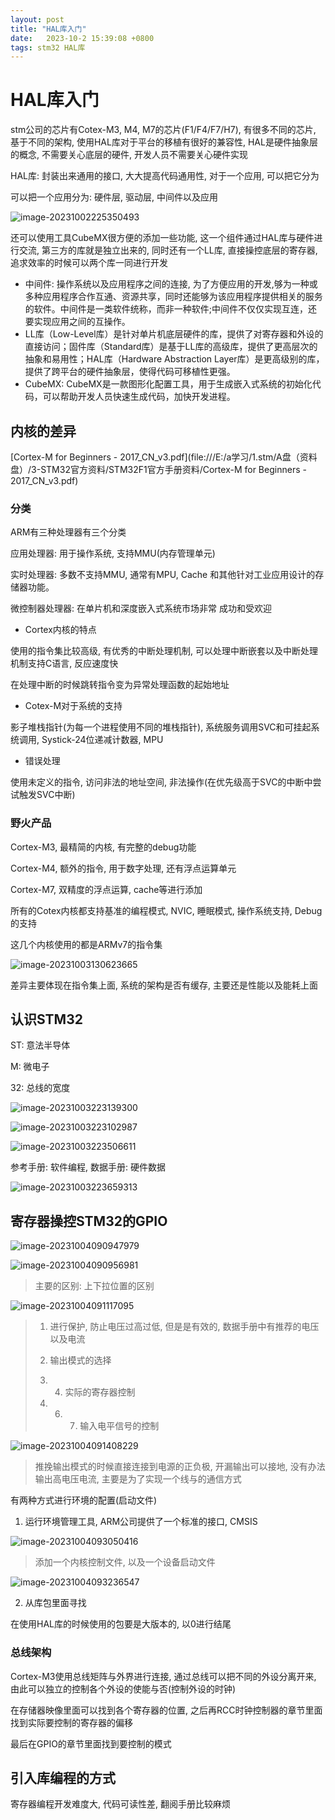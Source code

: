 ```yaml
---
layout: post
title: "HAL库入门" 
date:   2023-10-2 15:39:08 +0800
tags: stm32 HAL库
---
```


# HAL库入门

stm公司的芯片有Cotex-M3, M4, M7的芯片(F1/F4/F7/H7), 有很多不同的芯片, 基于不同的架构, 使用HAL库对于平台的移植有很好的兼容性, HAL是硬件抽象层的概念, 不需要关心底层的硬件, 开发人员不需要关心硬件实现

HAL库: 封装出来通用的接口, 大大提高代码通用性, 对于一个应用, 可以把它分为

可以把一个应用分为: 硬件层, 驱动层, 中间件以及应用

![image-20231002225350493](E:\a学习\笔记\img\image-20231002225350493.png)

还可以使用工具CubeMX很方便的添加一些功能, 这一个组件通过HAL库与硬件进行交流, 第三方的库就是独立出来的, 同时还有一个LL库, 直接操控底层的寄存器, 追求效率的时候可以两个库一同进行开发

+ 中间件: 操作系统以及应用程序之间的连接, 为了方便应用的开发,够为一种或多种应用程序合作互通、资源共享，同时还能够为该应用程序提供相关的服务的软件。中间件是一类软件统称，而非一种软件;中间件不仅仅实现互连，还要实现应用之间的互操作。
+ LL库（Low-Level库）是针对单片机底层硬件的库，提供了对寄存器和外设的直接访问；固件库（Standard库）是基于LL库的高级库，提供了更高层次的抽象和易用性；HAL库（Hardware Abstraction Layer库）是更高级别的库，提供了跨平台的硬件抽象层，使得代码可移植性更强。
+ CubeMX: CubeMX是一款图形化配置工具，用于生成嵌入式系统的初始化代码，可以帮助开发人员快速生成代码，加快开发进程。

## 内核的差异

[Cortex-M for Beginners - 2017_CN_v3.pdf](file:///E:/a学习/1.stm/A盘（资料盘）/3-STM32官方资料/STM32F1官方手册资料/Cortex-M for Beginners - 2017_CN_v3.pdf)

### 分类

ARM有三种处理器有三个分类

应用处理器: 用于操作系统, 支持MMU(内存管理单元)

实时处理器: 多数不支持MMU, 通常有MPU, Cache 和其他针对工业应用设计的存 储器功能。

微控制器处理器: 在单片机和深度嵌入式系统市场非常 成功和受欢迎

+ Cortex内核的特点

使用的指令集比较高级, 有优秀的中断处理机制, 可以处理中断嵌套以及中断处理机制支持C语言, 反应速度快

在处理中断的时候跳转指令变为异常处理函数的起始地址

+ Cotex-M对于系统的支持

影子堆栈指针(为每一个进程使用不同的堆栈指针), 系统服务调用SVC和可挂起系统调用, Systick-24位递减计数器, MPU

+ 错误处理

使用未定义的指令, 访问非法的地址空间, 非法操作(在优先级高于SVC的中断中尝试触发SVC中断)

### 野火产品

Cortex-M3, 最精简的内核, 有完整的debug功能

Cortex-M4, 额外的指令, 用于数字处理, 还有浮点运算单元

Cortex-M7, 双精度的浮点运算, cache等进行添加

所有的Cotex内核都支持基准的编程模式, NVIC, 睡眠模式, 操作系统支持, Debug的支持

这几个内核使用的都是ARMv7的指令集

![image-20231003130623665](E:\a学习\笔记\img\image-20231003130623665.png)

差异主要体现在指令集上面, 系统的架构是否有缓存, 主要还是性能以及能耗上面

## 认识STM32

ST: 意法半导体

M: 微电子

32: 总线的宽度

![image-20231003223139300](E:\a学习\笔记\img\image-20231003223139300.png)

![image-20231003223102987](E:\a学习\笔记\img\image-20231003223102987.png)

![image-20231003223506611](E:\a学习\笔记\img\image-20231003223506611.png)

参考手册: 软件编程, 数据手册: 硬件数据

![image-20231003223659313](E:\a学习\笔记\img\image-20231003223659313.png)

## 寄存器操控STM32的GPIO

![image-20231004090947979](E:\a学习\笔记\img\image-20231004090947979.png)

![image-20231004090956981](E:\a学习\笔记\img\image-20231004090956981.png)

> 主要的区别: 上下拉位置的区别

![image-20231004091117095](E:\a学习\笔记\img\image-20231004091117095.png)

> 1. 进行保护, 防止电压过高过低, 但是是有效的, 数据手册中有推荐的电压以及电流
> 2. 输出模式的选择
> 3. 4. 实际的寄存器控制
>
> 5. 6. 7. 输入电平信号的控制

![image-20231004091408229](E:\a学习\笔记\img\image-20231004091408229.png)

> 推挽输出模式的时候直接连接到电源的正负极, 开漏输出可以接地, 没有办法输出高电压电流, 主要是为了实现一个线与的通信方式

有两种方式进行环境的配置(启动文件)

1. 运行环境管理工具, ARM公司提供了一个标准的接口, CMSIS

![image-20231004093050416](E:\a学习\笔记\img\image-20231004093050416.png)

> 添加一个内核控制文件, 以及一个设备启动文件

![image-20231004093236547](E:\a学习\笔记\img\image-20231004093236547.png)

2. 从库包里面寻找

在使用HAL库的时候使用的包要是大版本的, 以0进行结尾

### 总线架构

Cortex-M3使用总线矩阵与外界进行连接, 通过总线可以把不同的外设分离开来, 由此可以独立的控制各个外设的使能与否(控制外设的时钟)

在存储器映像里面可以找到各个寄存器的位置, 之后再RCC时钟控制器的章节里面找到实际要控制的寄存器的偏移

最后在GPIO的章节里面找到要控制的模式

## 引入库编程的方式

寄存器编程开发难度大, 代码可读性差, 翻阅手册比较麻烦
